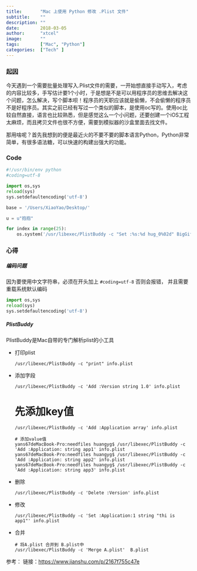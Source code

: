 ```yaml
---
title:       "Mac 上使用 Python 修改 .Plist 文件"
subtitle:    ""
description: ""
date:        2018-03-05
author:      "xtcel"
image:       ""
tags:        ["Mac", "Python"]
categories:  ["Tech" ]
---
```


### 起因

今天遇到一个需要批量处理写入.Plist文件的需要，一开始想直接手动写入，考虑的内容比较多，手写估计要1个小时，于是想是不是可以用程序员的思维去解决这个问题，怎么解决，写个脚本呗！程序员的天职应该就是偷懒，不会偷懒的程序员不是好程序员。其实之前已经有写过一个类似的脚本，是使用oc写的。使用oc比较自然直接，语言也比较熟悉，但是感觉这么一个小问题，还要创建一个iOS工程太麻烦，而且拷贝文件也很不方便，需要到模拟器的沙盒里面去找文件。

那用啥呢？首先我想到的便是最近火的不要不要的脚本语言Python，Python非常简单，有很多语法糖，可以快速的构建出强大的功能。

### Code

```python
#!/usr/bin/env python
#coding=utf-8

import os,sys
reload(sys) 
sys.setdefaultencoding('utf-8') 

base = '/Users/XiaoYao/Desktop/'

u = u"抱抱"

for index in range(25):
    os.system('/usr/libexec/PlistBuddy -c "Set :%s:%d hug_0%02d" BigGiftList.plist'%(u, index, index+1))
```

### 心得

##### 编码问题

因为要使用中文字符串，必须在开头加上
```#coding=utf-8```
否则会报错，
并且需要重载系统默认编码

```python
import os,sys
reload(sys) 
sys.setdefaultencoding('utf-8')
```

##### PlistBuddy

PlistBuddy是Mac自带的专门解析plist的小工具

- 打印plist
  
  ```shell
  /usr/libexec/PlistBuddy -c "print" info.plist
  ```
- 添加字段
  
  ```shell
  /usr/libexec/PlistBuddy -c 'Add :Version string 1.0' info.plist
  ```
  
  # 先添加key值
  
  ```shell
  /usr/libexec/PlistBuddy -c 'Add :Application array' info.plist
  ```
  
  ```shell
  # 添加value值
  yans67deMacBook-Pro:needfiles huangyg$ /usr/libexec/PlistBuddy -c 'Add :Application: string app1' info.plist
  yans67deMacBook-Pro:needfiles huangyg$ /usr/libexec/PlistBuddy -c 'Add :Application: string app2' info.plist
  yans67deMacBook-Pro:needfiles huangyg$ /usr/libexec/PlistBuddy -c 'Add :Application: string app3' info.plist
  ```
- 删除
  
  ```shell
  /usr/libexec/PlistBuddy -c 'Delete :Version' info.plist
  ```
- 修改
  
  ```shell
  /usr/libexec/PlistBuddy -c 'Set :Application:1 string "thi is app1"' info.plist
  ```
- 合并
  
  ```shell
  # 将A.plist 合并到 B.plist中
  /usr/libexec/PlistBuddy -c 'Merge A.plist'  B.plist
  ```

参考：
链接：https://www.jianshu.com/p/2167f755c47e
